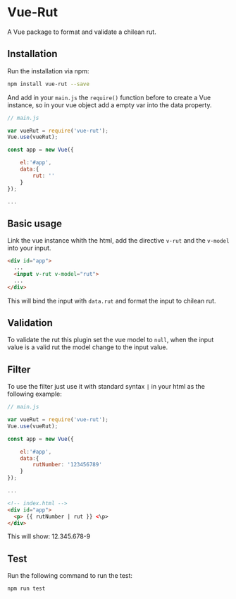 # Vue-Rut

A Vue package to format and validate a chilean rut.
 
## Installation

Run the installation via npm:

```bash
npm install vue-rut --save
```

And add in your `main.js`  the `require()` function before to create a Vue instance, so in your vue object add a empty var into the data property.

```javascript
// main.js

var vueRut = require('vue-rut');
Vue.use(vueRut);

const app = new Vue({

    el:'#app',
    data:{
        rut: ''
    }
});

...

```
## Basic usage

Link the vue instance whith the html, add the directive `v-rut` and the `v-model` into your input.

```html
<div id="app">
  ...
  <input v-rut v-model="rut">
  ...
</div>
```

This will bind the input with `data.rut` and format the input to chilean rut.

## Validation

To validate the rut this plugin set the vue model to `null`, when the input value is a valid rut the model change to the input value.

## Filter

To use the filter just use it with standard syntax `|` in your html as the following example:

```javascript
// main.js

var vueRut = require('vue-rut');
Vue.use(vueRut);

const app = new Vue({

    el:'#app',
    data:{
        rutNumber: '123456789'
    }
});

...

```
```html
<!-- index.html -->
<div id="app">
  <p> {{ rutNumber | rut }} <\p>
</div>
```
This will show: 12.345.678-9

## Test
 
 Run the following command to run the test:
 
 ```bash
npm run test
```

